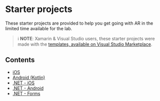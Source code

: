 # Starter projects

These starter projects are provided to help you get going with AR in the limited time available for the lab.

> ℹ **NOTE**: Xamarin & Visual Studio users, these starter projects were made with the [templates, available on Visual Studio Marketplace](https://marketplace.visualstudio.com/items?itemName=Esri.EsriArcGISRuntimeARTemplates).

## Contents

* [iOS]()
* [Android (Kotlin)]()
* [.NET - iOS](./xamarin_ios)
* [.NET - Android](./xamarin_android)
* [.NET - Forms](./xamarin_forms)
